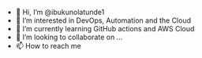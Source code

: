 - 👋 Hi, I’m @ibukunolatunde1
- 👀 I’m interested in DevOps, Automation and the Cloud
- 🌱 I’m currently learning GitHub actions and AWS Cloud
- 💞️ I’m looking to collaborate on ...
- 📫 How to reach me 

<!---
ibukunolatunde1/ibukunolatunde1 is a ✨ special ✨ repository because its `README.md` (this file) appears on your GitHub profile.
You can click the Preview link to take a look at your changes.
--->

